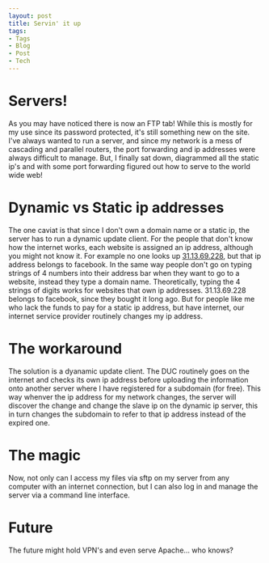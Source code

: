 ```yaml
---
layout: post
title: Servin' it up 
tags:
- Tags
- Blog
- Post
- Tech
---
```


# Servers!
As you may have noticed there is now an FTP tab! While this is mostly for my use since its password protected, it's still something new on the site. I've always wanted to run a server, and since my network is a mess of cascading and parallel routers, the port forwarding and ip addresses were always difficult to manage. But, I finally sat down, diagrammed all the static ip's and with some port forwarding figured out how to serve to the world wide web! 

# Dynamic vs Static ip addresses
The one caviat is that since I don't own a domain name or a static ip, the server has to run a dynamic update client. For the people that don't know how the internet works, each website is assigned an ip address, although you might not know it. For example no one looks up <a href="http://31.13.69.228">31.13.69.228</a>, but that ip address belongs to facebook. In the same way people don't go on typing strings of 4 numbers into their address bar when they want to go to a website, instead they type a domain name. Theoretically, typing the 4 strings of digits works for websites that own ip addresses. 31.13.69.228 belongs to facebook, since they bought it long ago. But for people like me who lack the funds to pay for a static ip address, but have internet, our internet service provider routinely changes my ip address. 

# The workaround 
The solution is a dyanamic update client. The DUC routinely goes on the internet and checks its own ip address before uploading the information onto another server where I have registered for a subdomain (for free). This way whenver the ip address for my network changes, the server will discover the change and change the slave ip on the dynamic ip server, this in turn changes the subdomain to refer to that ip address instead of the expired one. 

# The magic
Now, not only can I access my files via sftp on my server from any computer with an internet connection, but I can also log in and manage the server via a command line interface. 

# Future
The future might hold VPN's and even serve Apache... who knows?